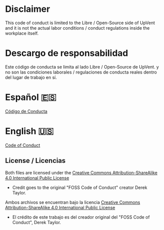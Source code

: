# Disclaimer
This code of conduct is limited to the Libre / Open-Source side of UpVent
and it is not the actual labor conditions / conduct regulations inside the
workplace itself.

# Descargo de responsabilidad

Este código de conducta se limita al lado Libre / Open-Source de UpVent.
y no son las condiciones laborales / regulaciones de conducta reales dentro del
lugar de trabajo en sí.

# Español :es:

[Código de Conducta](codigo-de-conducta.md)

# English :us:
[Code of Conduct](code-of-conduct.md)

## License / Licencias

Both files are licensed under the [Creative Commons Attribution-ShareAlike 4.0 International Public License](https://creativecommons.org/licenses/by-sa/4.0/)

- Credit goes to the original "FOSS Code of Conduct" creator Derek Taylor.

Ambos archivos se encuentran bajo la licencia [Creative Commons Attribution-ShareAlike 4.0 International Public License](https://creativecommons.org/licenses/by-sa/4.0/)

- El crédito de este trabajo es del creador original del "FOSS Code of Conduct", Derek Taylor.
